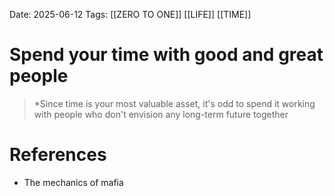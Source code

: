 Date: 2025-06-12
Tags: [[ZERO TO ONE]]  [[LIFE]] [[TIME]] 

# Spend your time with good and great people

>*Since time is your most valuable asset, it's odd to spend it working with people who don't envision any long-term future together 
# References 
- The mechanics of mafia 